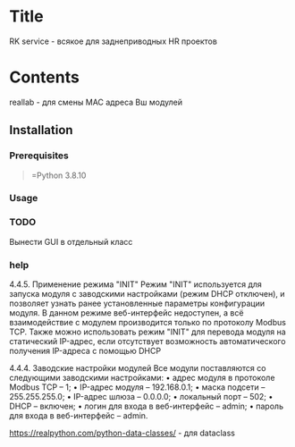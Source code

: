 # Title
RK service - всякое для заднеприводных HR проектов 

# Contents
reallab - для смены MAC адреса Вш модулей

## Installation

### Prerequisites
>=Python 3.8.10

### Usage

### TODO
Вынести GUI в отдельный класс


### help
4.4.5. Применение режима "INIT"
Режим "INIT" используется для запуска модуля с заводскими настройками
(режим DHCP отключен), и позволяет узнать ранее установленные параметры конфигурации модуля. В данном режиме веб-интерфейс недоступен,
а всё взаимодействие с модулем производится только по протоколу Modbus TCP. Также можно использовать режим "INIT" для перевода модуля на
статический IP-адрес, если отсутствует возможность автоматического получения IP-адреса с помощью DHCP

4.4.4. Заводские настройки модулей
Все модули поставляются со следующими заводскими настройками:
• адрес модуля в протоколе Modbus TCP – 1;
• IP-адрес модуля – 192.168.0.1;
• маска подсети – 255.255.255.0;
• IP-адрес шлюза – 0.0.0.0;
• локальный порт – 502;
• DHCP – включен;
• логин для входа в веб-интерфейс – admin;
• пароль для входа в веб-интерфейс – admin.



https://realpython.com/python-data-classes/   - для dataclass